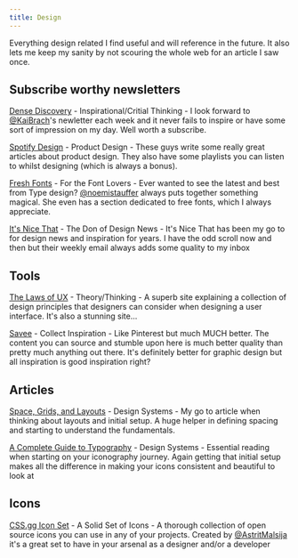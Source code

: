 ```yaml
---
title: Design
---
```


Everything design related I find useful and will reference in the future. It also lets me keep my sanity by not scouring the whole web for an article I saw once.

## Subscribe worthy newsletters

[Dense Discovery](https://www.densediscovery.com/) - Inspirational/Critial Thinking - I look forward to [@KaiBrach](https://twitter.com/kaibrach)'s newletter each week and it never fails to inspire or have some sort of impression on my day. Well worth a subscribe.

[Spotify Design](https://spotify.design/) - Product Design - These guys write some really great articles about product design. They also have some playlists you can listen to whilst designing (which is always a bonus).

[Fresh Fonts](https://www.getrevue.co/profile/freshfonts) - For the Font Lovers - Ever wanted to see the latest and best from Type design? [@noemistauffer](https://twitter.com/noemistauffer) always puts together something magical. She even has a section dedicated to free fonts, which I always appreciate.

[It's Nice That](https://www.itsnicethat.com/newsletters) - The Don of Design News - It's Nice That has been my go to for design news and inspiration for years. I have the odd scroll now and then but their weekly email always adds some quality to my inbox

## Tools

[The Laws of UX](https://lawsofux.com/) - Theory/Thinking - A superb site explaining a collection of design principles that designers can consider when designing a user interface. It's also a stunning site...

[Savee](https://savee.it/) - Collect Inspiration - Like Pinterest but much MUCH better. The content you can source and stumble upon here is much better quality than pretty much anything out there. It's definitely better for graphic design but all inspiration is good inspiration right?

## Articles

[Space, Grids, and Layouts](https://www.designsystems.com/space-grids-and-layouts/) - Design Systems - My go to article when thinking about layouts and initial setup. A huge helper in defining spacing and starting to understand the fundamentals.

[A Complete Guide to Typography](https://www.designsystems.com/iconography-guide/) - Design Systems - Essential reading when starting on your iconography journey. Again getting that initial setup makes all the difference in making your icons consistent and beautiful to look at

## Icons

[CSS.gg Icon Set](https://css.gg/) - A Solid Set of Icons - A thorough collection of open source icons you can use in any of your projects. Created by [@AstritMalsija](https://twitter.com/astritmalsija) it's a great set to have in your arsenal as a designer and/or a developer
